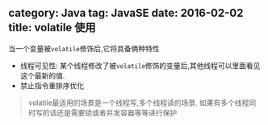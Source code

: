 category: Java
tag: JavaSE
date: 2016-02-02
title: volatile 使用
---
当一个变量被`volatile`修饰后,它将具备俩种特性
* 线程可见性: 某个线程修改了被`volatile`修饰的变量后,其他线程可以里面看见这个最新的值.
* 禁止指令重排序优化

> volatile最适用的场景是一个线程写,多个线程读的场景. 如果有多个线程同时写的话还是需要锁或者并发容器等等进行保护

